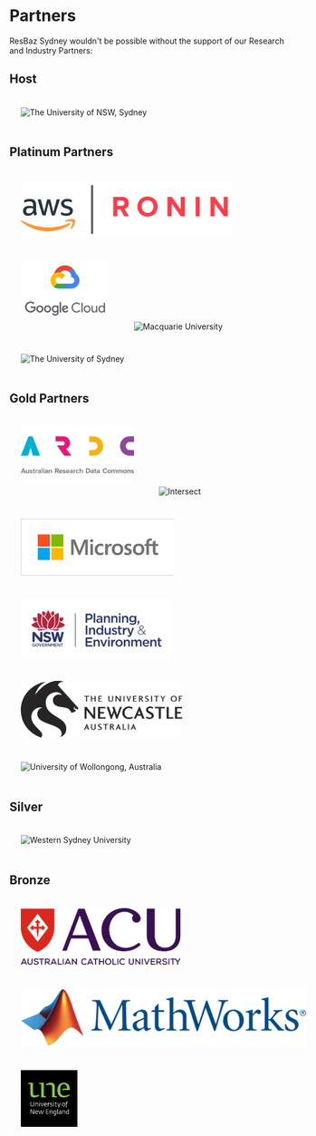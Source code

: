 # Partners

ResBaz Sydney wouldn't be possible without the support of our Research and Industry Partners:

## Host

<img src="logo/01_Sydney-Landscape-300x129.jpg" alt="The University of NSW, Sydney" height="145" hspace="20" vspace="20" />

## Platinum Partners

<img src="logo/AWS_RONIN.png" alt="AWS and RONIN" height="100" hspace="20" vspace="20" />
<img src="logo/Google_Cloud_stacked.jpeg" alt="Google Cloud" height="100" hspace="20" vspace="20" />
<img src="logo/Macquarie.png" alt="Macquarie University" height="100" hspace="20" vspace="20" />
<img src="logo/SydneyUniversity.png" alt="The University of Sydney" height="100" hspace="20" vspace="20" />

## Gold Partners

<img src="logo/ARDC.png" alt="Australian Research Data Commons" height="100" hspace="20" vspace="20" />
<img src="logo/atomic.h.logo.indigo.png" alt="Intersect" height="100" hspace="20" vspace="20" />
<img src="logo/Microsoft%20Logo.jpg" alt="Microsoft" height="100" hspace="20" vspace="20" />
<img src="logo/DPIE_Logo.png" alt="NSW Department of Planning, Industry and Environment" height="100" hspace="20" vspace="20" />
<img src="logo/UON_RESTRICTED_MONO.png" alt="The University of Newcastle, Australia" height="100" hspace="20" vspace="20" />
<img src="logo/UOW.png" alt="University of Wollongong, Australia" height="100" hspace="20" vspace="20" />

## Silver

<img src="logo/WSU_Logo.png" alt="Western Sydney University" height="100" hspace="20" vspace="20" />

## Bronze

<img src="logo/ACU.png" alt="Australian Catholic University" height="100" hspace="20" vspace="20" />
<img src="logo/mathworks.png" alt="Mathworks" height="100" hspace="20" vspace="20" />
<img src="logo/UNE.png" alt="University of New England" height="100" hspace="20" vspace="20" />

